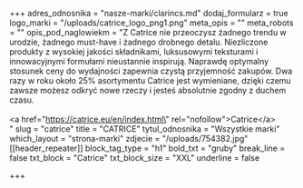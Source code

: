 +++
adres_odnosnika = "nasze-marki/clarincs.md"
dodaj_formularz = true
logo_marki = "/uploads/catrice_logo_png1.png"
meta_opis = ""
meta_robots = ""
opis_pod_naglowiekm = "Z Catrice nie przeoczysz żadnego trendu w urodzie, żadnego must-have i żadnego drobnego detalu. Niezliczone produkty z wysokiej jakości składnikami, luksusowymi teksturami i innowacyjnymi formułami nieustannie inspirują. Naprawdę optymalny stosunek ceny do wydajności zapewnia czystą przyjemność zakupów. Dwa razy w roku około 25% asortymentu Catrice jest wymieniane, dzięki czemu zawsze możesz odkryć nowe rzeczy i jesteś absolutnie zgodny z duchem czasu.<br><br>&lt;a href=\"https://catrice.eu/en/index.html\" rel=\"nofollow\"&gt;Catrice&lt;/a&gt; <br>"
slug = "catrice"
title = "CATRICE"
tytul_odnosnika = "Wszystkie marki"
which_layout = "strona-marki"
zdjecie = "/uploads/754382.jpg"
[[header_repeater]]
block_tag_type = "h1"
bold_txt = "gruby"
break_line = false
txt_block = "Catrice"
txt_block_size = "XXL"
underline = false

+++
